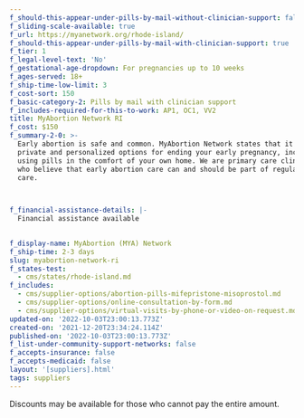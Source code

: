 ```yaml
---
f_should-this-appear-under-pills-by-mail-without-clinician-support: false
f_sliding-scale-available: true
f_url: https://myanetwork.org/rhode-island/
f_should-this-appear-under-pills-by-mail-with-clinician-support: true
f_tier: 1
f_legal-level-text: 'No'
f_gestational-age-dropdown: For pregnancies up to 10 weeks
f_ages-served: 18+
f_ship-time-low-limit: 3
f_cost-sort: 150
f_basic-category-2: Pills by mail with clinician support
f_includes-required-for-this-to-work: AP1, OC1, VV2
title: MyAbortion Network RI
f_cost: $150
f_summary-2-0: >-
  Early abortion is safe and common. MyAbortion Network states that it offers
  private and personalized options for ending your early pregnancy, including by
  using pills in the comfort of your own home. We are primary care clinicians
  who believe that early abortion care can and should be part of regular medical
  care.


  ‍
f_financial-assistance-details: |-
  Financial assistance available

  ‍
f_display-name: MyAbortion (MYA) Network
f_ship-time: 2-3 days
slug: myabortion-network-ri
f_states-test:
  - cms/states/rhode-island.md
f_includes:
  - cms/supplier-options/abortion-pills-mifepristone-misoprostol.md
  - cms/supplier-options/online-consultation-by-form.md
  - cms/supplier-options/virtual-visits-by-phone-or-video-on-request.md
updated-on: '2022-10-03T23:00:13.773Z'
created-on: '2021-12-20T23:34:24.114Z'
published-on: '2022-10-03T23:00:13.773Z'
f_list-under-community-support-networks: false
f_accepts-insurance: false
f_accepts-medicaid: false
layout: '[suppliers].html'
tags: suppliers
---
```


Discounts may be available for those who cannot pay the entire amount.
